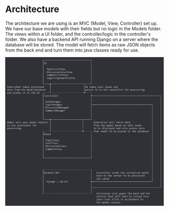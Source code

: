 
Architecture
============

The architecture we are using is an MVC (Model, View, Controller) set up. We have our base models with their fields but no logic in the Models folder. The views within a UI folder, and the controller/logic in the controller's folder. 
We also have a backend API running Django on a server where the database will be stored. The model will fetch items as raw JSON objects from the back end and turn them into java classes ready for use.  

![alt text](architecture_pic.png)